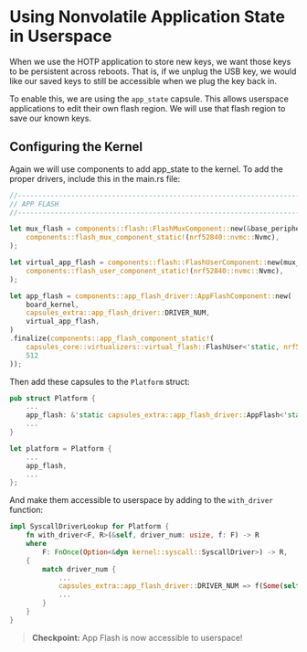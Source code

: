 # Using Nonvolatile Application State in Userspace

When we use the HOTP application to store new keys, we want those keys to be
persistent across reboots. That is, if we unplug the USB key, we would like our
saved keys to still be accessible when we plug the key back in.

To enable this, we are using the `app_state` capsule. This allows userspace
applications to edit their own flash region. We will use that flash region to
save our known keys.

## Configuring the Kernel

Again we will use components to add app_state to the kernel. To add the proper
drivers, include this in the main.rs file:

```rust
//--------------------------------------------------------------------------
// APP FLASH
//--------------------------------------------------------------------------

let mux_flash = components::flash::FlashMuxComponent::new(&base_peripherals.nvmc).finalize(
    components::flash_mux_component_static!(nrf52840::nvmc::Nvmc),
);

let virtual_app_flash = components::flash::FlashUserComponent::new(mux_flash).finalize(
    components::flash_user_component_static!(nrf52840::nvmc::Nvmc),
);

let app_flash = components::app_flash_driver::AppFlashComponent::new(
    board_kernel,
    capsules_extra::app_flash_driver::DRIVER_NUM,
    virtual_app_flash,
)
.finalize(components::app_flash_component_static!(
    capsules_core::virtualizers::virtual_flash::FlashUser<'static, nrf52840::nvmc::Nvmc>,
    512
));
```

Then add these capsules to the `Platform` struct:

```rust
pub struct Platform {
	...
	app_flash: &'static capsules_extra::app_flash_driver::AppFlash<'static>,
    ...
}

let platform = Platform {
    ...
    app_flash,
    ...
};
```

And make them accessible to userspace by adding to the `with_driver` function:

```rust
impl SyscallDriverLookup for Platform {
    fn with_driver<F, R>(&self, driver_num: usize, f: F) -> R
    where
        F: FnOnce(Option<&dyn kernel::syscall::SyscallDriver>) -> R,
    {
        match driver_num {
        	...
            capsules_extra::app_flash_driver::DRIVER_NUM => f(Some(self.app_flash)),
            ...
        }
    }
}
```

> **Checkpoint:** App Flash is now accessible to userspace!
